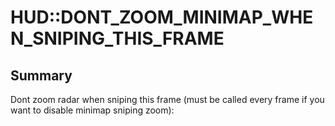 # HUD::DONT_ZOOM_MINIMAP_WHEN_SNIPING_THIS_FRAME

## Summary
Dont zoom radar when sniping this frame (must be called every frame if you want to disable minimap sniping zoom):